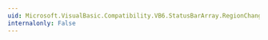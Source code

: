 ```yaml
---
uid: Microsoft.VisualBasic.Compatibility.VB6.StatusBarArray.RegionChanged
internalonly: False
---
```

